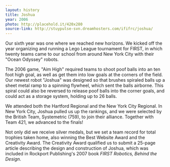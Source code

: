```yaml
---
layout: history
title: Joshua
year: 2006
photo: http://placehold.it/420x280
source-link: http://stuypulse-svn.dreamhosters.com/ififrc/joshua/
---
```

Our sixth year was one where we reached new horizons. We kicked off the year organizing and running a Lego League tournament for FIRST, in which twenty teams came to our school from around New York City with their "Ocean Odyssey" robots.

The 2006 game, "Aim High" required teams to shoot poof balls into an ten foot high goal, as well as get them into low goals at the corners of the field. Our newest robot "Joshua" was designed so that brushes spiraled balls up a sheet metal ramp to a spinning flywheel, which sent the balls airborne. This spiral could also be reversed to release poof balls into the corner goals, and could act as a storage system, holding up to 26 balls.

We attended both the Hartford Regional and the New York City Regional. In New York City, Joshua pulled us up the rankings, and we were selected by the British Team, Systemetric (759), to join their alliance. Together with Team 421, we advanced to the finals!

Not only did we receive silver medals, but we set a team record for total trophies taken home, also winning the Best Website Award and the Creativity Award. The Creativity Award qualified us to submit a 25-page article describing the design and construction of Joshua, which was included in Rockport Publishing's 2007 book *FIRST Robotics, Behind the Design*.
